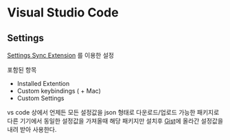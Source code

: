 # Visual Studio Code

## Settings

[Settings Sync Extension](https://gist.github.com/smc0210/d081db34c30c9fba4d041a73a12fa938) 를 이용한 설정

포함된 항목

* Installed Extention
* Custom keybindings \( + Mac\)
* Custom Settings

vs code 상에서 언제든 모든 설정값을 json 형태로 다운로드/업로드 가능한 패키지로 다른 기기에서 동일한 설정값을 가져올때 해당 패키지만 설치후 [Gist](https://gist.github.com/smc0210/d081db34c30c9fba4d041a73a12fa938)에 올라간 설정값을 내려 받아 사용한다.

